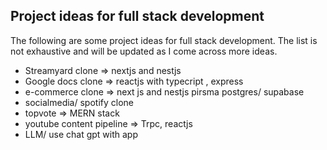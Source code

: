 
## Project ideas for full stack development

The following are some project ideas for full stack development. The list is not exhaustive and will be updated as I come across more ideas.

 - Streamyard clone => nextjs and nestjs 
 - Google docs clone => reactjs with typecript , express
 - e-commerce clone => next js and nestjs pirsma postgres/ supabase
 - socialmedia/ spotify clone
 - topvote => MERN stack
 - youtube content pipeline => Trpc, reactjs
 - LLM/ use chat gpt with app
   
